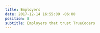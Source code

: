 ```yaml
---
title: Employers
date: 2017-12-14 16:55:00 -06:00
position: 8
subtitle: Employers that trust TrueCoders
---
```



